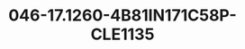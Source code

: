 ---
title: 046-17.1260-4B81IN171C58P-CLE1135
image: 046-17.1260-4B81IN171C58P-CLE1135.jpg
brand: sposo
layout: vestito
---